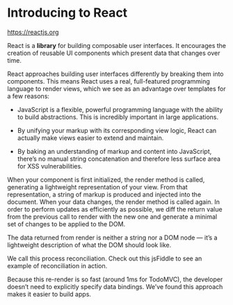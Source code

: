 # Introducing to React
 
https://reactjs.org


React is a **library** for building composable user interfaces. It encourages the creation of reusable UI components which present data that changes over time.

React approaches building user interfaces differently by breaking them into components. This means React uses a real, full-featured programming language to render views, which we see as an advantage over templates for a few reasons:

* JavaScript is a flexible, powerful programming language with the ability to build abstractions. This is incredibly important in large applications.

* By unifying your markup with its corresponding view logic, React can actually make views easier to extend and maintain.

* By baking an understanding of markup and content into JavaScript, there’s no manual string concatenation and therefore less surface area for XSS vulnerabilities.

When your component is first initialized, the render method is called, generating a lightweight representation of your view. From that representation, a string of markup is produced and injected into the document. When your data changes, the render method is called again. In order to perform updates as efficiently as possible, we diff the return value from the previous call to render with the new one and generate a minimal set of changes to be applied to the DOM.

The data returned from render is neither a string nor a DOM node — it’s a lightweight description of what the DOM should look like.

We call this process reconciliation. Check out 
this jsFiddle
 to see an example of reconciliation in action.

Because this re-render is so fast (around 1ms for TodoMVC), the developer doesn’t need to explicitly specify data bindings. We’ve found this approach makes it easier to build apps.